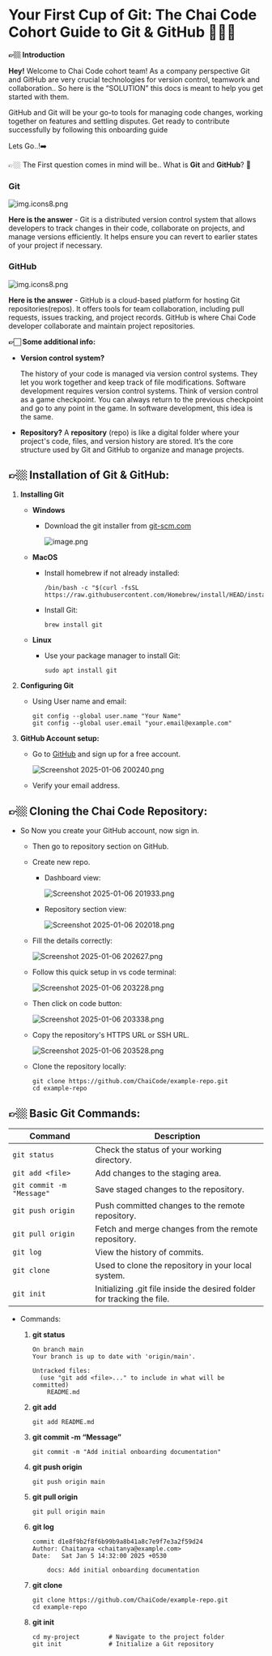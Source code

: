 # Your First Cup of Git: The Chai Code Cohort Guide to Git & GitHub 👨🏼‍💻

<aside> 

**👉🏼 Introduction**
 

**Hey!** Welcome to Chai Code cohort team! As a company perspective Git and GitHub are very crucial technologies for version control, teamwork and collaboration.. So here is the “SOLUTION” this docs is meant to help you get started with them.

GitHub and Git will be your go-to tools for managing code changes, working together on features and settling disputes. Get ready to contribute successfully by following this onboarding guide

</aside>

Lets Go..!➡️

<aside>

👉🏼 The First question comes in mind will be.. What is **Git** and **GitHub**? 🤔

### Git

![img.icons8.png](img.icons8.png)

**Here is the answer** - Git is a distributed version control system that allows developers to track changes in their code, collaborate on projects, and manage versions efficiently. It helps ensure you can revert to earlier states of your project if necessary.

### GitHub

![img.icons8.png](831fed16-3794-44e9-a89a-cca05dbcea4a.png)

**Here is the answer** - GitHub is a cloud-based platform for hosting Git repositories(repos). It offers tools for team collaboration, including pull requests, issues tracking, and project records. GitHub is where Chai Code developer collaborate and maintain project repositories.

</aside>

<aside>


**👉🏻 Some additional info:**

- **Version control system?**
    
    The history of your code is managed via version control systems. They let you work together and keep track of file modifications. Software development requires version control systems. Think of version control as a game checkpoint. You can always return to the previous checkpoint and go to any point in the game. In software development, this idea is the same.
    
- **Repository?**
A **repository** (repo) is like a digital folder where your project's code, files, and version history are stored. It’s the core structure used by Git and GitHub to organize and manage projects.

</aside>

## 👉🏼 Installation of Git & GitHub:

1. **Installing Git**                                      
    - **Windows**
        - Download the git installer from [git-scm.com](https://git-scm.com/)
            
            ![image.png](image.png)
            
    - **MacOS**
        - Install homebrew if not already installed:
            
            ```
            /bin/bash -c "$(curl -fsSL https://raw.githubusercontent.com/Homebrew/install/HEAD/install.sh)"
            ```
            
        - Install Git:
            
            ```
            brew install git
            ```
            
    - **Linux**
        - Use your package manager to install Git:
            
            ```
            sudo apt install git
            ```
            
    

1. **Configuring Git**
    - Using User name and email:
        
        ```
        git config --global user.name "Your Name"
        git config --global user.email "your.email@example.com"
        ```
        

1. **GitHub Account setup:**
    - Go to [GitHub](https://github.com/) and sign up for a free account.
        
        ![Screenshot 2025-01-06 200240.png](Screenshot_2025-01-06_200240.png)
        
    - Verify your email address.

## 👉🏼 Cloning the Chai Code Repository:

- So Now you create your GitHub account, now sign in.
    - Then go to repository section on GitHub.
    - Create new repo.
        - Dashboard view:
            
            ![Screenshot 2025-01-06 201933.png](Screenshot_2025-01-06_201933.png)
            
        - Repository section view:
            
            ![Screenshot 2025-01-06 202018.png](Screenshot_2025-01-06_202018.png)
            
    - Fill the details correctly:
        
        ![Screenshot 2025-01-06 202627.png](Screenshot_2025-01-06_202627.png)
        
    - Follow this quick setup in vs code terminal:
        
        ![Screenshot 2025-01-06 203228.png](Screenshot_2025-01-06_203228.png)
        
    - Then click on code button:
        
        ![Screenshot 2025-01-06 203338.png](Screenshot_2025-01-06_203338.png)
        
    - Copy the repository's HTTPS URL or SSH URL.
        
        ![Screenshot 2025-01-06 203528.png](Screenshot_2025-01-06_203528.png)
        
    - Clone the repository locally:
        
        ```
        git clone https://github.com/ChaiCode/example-repo.git
        cd example-repo
        ```

## **👉🏼 Basic Git Commands:**

| **Command** | **Description** |
| --- | --- |
| `git status` | Check the status of your working directory. |
| `git add <file>` | Add changes to the staging area. |
| `git commit -m "Message"` | Save staged changes to the repository. |
| `git push origin` | Push committed changes to the remote repository. |
| `git pull origin` | Fetch and merge changes from the remote repository. |
| `git log` | View the history of commits. |
| `git clone` | Used to clone the repository in your local system. |
| `git init` | Initializing .git file inside the desired folder for tracking the file. |
- Commands:
    1. **git status**
        
        ```
        On branch main
        Your branch is up to date with 'origin/main'.
        
        Untracked files:
          (use "git add <file>..." to include in what will be committed)
            README.md
        ```
        
    2. **git add <file name>**
        
        ```
        git add README.md
        ```
        
    3. **git commit -m “Message”**
        
        ```
        git commit -m "Add initial onboarding documentation"
        
        ```
        
    4. **git push origin <branch name>**
        
        ```
        git push origin main
        ```
        
    5. **git pull origin <branch name>**
        
        ```
        git pull origin main
        ```
        
    6. **git log**
        
        ```
        commit d1e8f9b2f8f6b99b9a8b41a8c7e9f7e3a2f59d24
        Author: Chaitanya <chaitanya@example.com>
        Date:   Sat Jan 5 14:32:00 2025 +0530
        
            docs: Add initial onboarding documentation
        ```
        
    7. **git clone <URL>**
        
        ```
        git clone https://github.com/ChaiCode/example-repo.git
        cd example-repo
        ```
        
    8. **git init** 
        
        ```
        cd my-project        # Navigate to the project folder
        git init             # Initialize a Git repository
        ```
        
    
